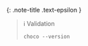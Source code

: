 <!-- LOCATION -->
<!-- _includes/components/chocolatey/ -->

<!-- INCLUDE -->
<!-- components/chocolatey/validation.md -->


<!-- MAIN CONTENT -->

{: .note-title .text-epsilon }
> ℹ️ Validation
>
> ```shell
> choco --version
> ```
